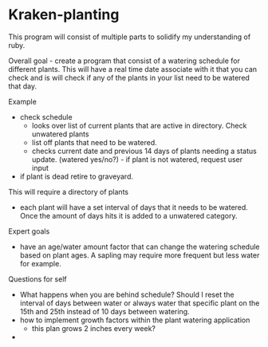 # Kraken-planting




This program will consist of multiple parts to solidify my understanding of ruby.

Overall goal - create a program that consist of a watering schedule for different plants. This will have a real time date associate with it that you can check and is will check if any of the plants in your list need to be watered that day. 

Example 
  - check schedule 
     - looks over list of current plants that are active in directory.
      Check unwatered plants  
      - list off plants that need to be watered. 
       - checks current date and previous  14 days of plants needing a status update. (watered yes/no?)
        - if plant is not watered, request user input
- if plant is dead retire to graveyard. 

This will require a directory of plants
 - each plant will have a set interval of days that it needs to be watered. Once the amount of days hits it is added to a unwatered category. 


Expert goals 
  - have an age/water amount factor that can change the watering schedule based on plant ages. A sapling may require more frequent but less water for example. 


Questions for self
 - What happens when you are behind schedule? Should I reset the interval of days between water or always water that specific plant on the 15th and 25th instead of 10 days between watering. 
 - how to implement growth factors within the plant watering application 
     - this plan grows 2 inches every week?
 - 
